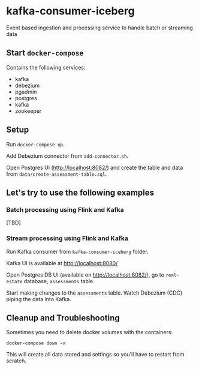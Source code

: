 # kafka-consumer-iceberg

Event based ingestion and processing service to handle batch or streaming data

## Start `docker-compose`

Contains the following services:

* kafka
* debezium
* pgadmin
* postgres
* kafka
* zookeeper

## Setup

Run `docker-compose up`.

Add Debezium connector from `add-connector.sh`.

Open Postgres UI (<http://localhost:8082/>) and create the table and data from `data/create-assessment-table.sql`.

## Let's try to use the following examples

### Batch processing using Flink and Kafka

[TBD]

### Stream processing using Flink and Kafka

Run Kafka consumer from `kafka-consumer-iceberg` folder.

Kafka UI is available at <http://localhost:8080/>

Open Postgres DB UI (available on <http://localhost:8082/>), go to `real-estate` database, `assessments` table.

Start making changes to the `assessments` table. Watch Debezium (CDC) piping the data into Kafka.

## Cleanup and Troubleshooting

Sometimes you need to delete docker volumes with the containers:

`docker-compose down -v`

This will create all data stored and settings so you'll have to restart from scratch.
